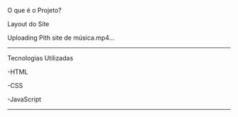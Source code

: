 O que é o Projeto?







Layout do Site

Uploading Pith site de música.mp4…

_______________________________________________________________________________________________________________________________________________________________________________

Tecnologias Utilizadas

-HTML

-CSS

-JavaScript

________________________________________________________________________________________________________________________________________________________________________________

